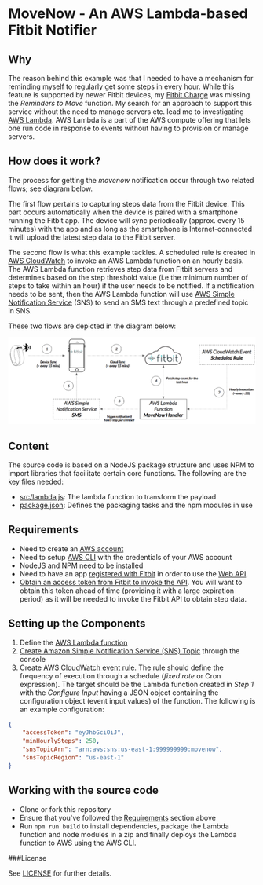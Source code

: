 # MoveNow - An AWS Lambda-based Fitbit Notifier

## Why
The reason behind this example was that I needed to have a mechanism for reminding myself to regularly get some steps in every hour. While this feature is supported by newer Fitbit devices, my [Fitbit Charge](https://www.fitbit.com/charge#features) was missing the _Reminders to Move_ function. My search for an approach to support this service without the need to manage servers etc. lead me to investigating [AWS Lambda][1]. AWS Lambda is a part of the AWS compute offering that lets one run code in response to events without having to provision or manage servers.

## How does it work?
The process for getting the _movenow_ notification occur through two related flows; see diagram below. 

The first flow pertains to capturing steps data from the Fitbit device. This part occurs automatically when the device is paired with a smartphone running the Fitbit app. The device will sync periodically (approx. every 15 minutes) with the app and as long as the smartphone is Internet-connected it will upload the latest step data to the Fitbit server. 

The second flow is what this example tackles. A scheduled rule is created in [AWS CloudWatch][4] to invoke an AWS Lambda function on an hourly basis. The AWS Lambda function retrieves step data from Fitbit servers and determines based on the step threshold value (i.e the minimum number of steps to take within an hour) if the user needs to be notified. If a notification needs to be sent, then the AWS Lambda function will use [AWS Simple Notification Service][3] (SNS) to send an SMS text through a predefined topic in SNS.

These two flows are depicted in the diagram below:    

![AWS Lambda call flow](aws-lambda-flow.png)

## Content

The source code is based on a NodeJS package structure and uses NPM to import libraries that facilitate certain core functions. The following are the key files needed: 
- [src/lambda.js][2]: The lambda function to transform the payload
- [package.json](package.json): Defines the packaging tasks and the npm modules in use

## Requirements
- Need to create an [AWS account](http://docs.aws.amazon.com/lambda/latest/dg/setting-up.html)
- Need to setup [AWS CLI](http://docs.aws.amazon.com/lambda/latest/dg/setup-awscli.html) with the credentials of your AWS account
- NodeJS and NPM need to be installed 
- Need to have an app [registered with Fitbit](https://dev.fitbit.com/apps) in order to use the [Web API](https://dev.fitbit.com/docs/basics/).
- [Obtain an access token from Fitbit to invoke the API](https://dev.fitbit.com/docs/oauth2/). You will want to obtain this token ahead of time (providing it with a large expiration period) as it will be needed to invoke the Fitbit API to obtain step data.

## Setting up the Components
1. Define the [AWS Lambda function][2]
2. [Create Amazon Simple Notification Service (SNS) Topic][3] through the console
3. Create [AWS CloudWatch event rule][4]. The rule should define the frequency of execution through a schedule (_fixed rate_ or Cron expression). The target should be the Lambda function created in _Step 1_  with the _Configure Input_ having a JSON object containing the configuration object (event input values) of the function. The following is an example configuration:

```json
{   
	"accessToken": "eyJhbGciOiJ",   
	"minHourlySteps": 250,   
	"snsTopicArn": "arn:aws:sns:us-east-1:999999999:movenow",   
	"snsTopicRegion": "us-east-1" 
}
```

## Working with the source code
- Clone or fork this repository
- Ensure that you've followed the [Requirements](#requirements) section above
- Run `npm run build` to install dependencies, package the Lambda function and node modules in a zip and finally deploys the Lambda function to AWS using the AWS CLI.

###License

See [LICENSE](LICENSE) for further details.
 

[1]: http://docs.aws.amazon.com/lambda/latest/dg/welcome.html
[2]: ./src/lambda.js
[3]: http://docs.aws.amazon.com/sns/latest/dg/GettingStarted.html
[4]: http://docs.aws.amazon.com/AmazonCloudWatch/latest/DeveloperGuide/WhatIsCloudWatchEvents.html
 